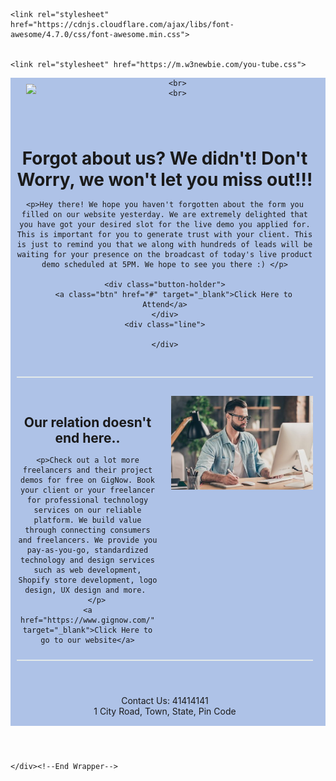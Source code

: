 <!DOCTYPE html>
<html lang="en">
<head>
    <meta charset="UTF-8">
    <meta http-equiv="X-UA-Compatible" content="IE=edge">
    <meta name="viewport" content="width=device-width, initial-scale=1.0">
    <style type="text/css">
    @import url('https://fonts.googleapis.com/css?family=Catamaran:400,800');
    *{
        margin: 0;
        border: 0;
        padding: 0;
    }

    body {
        
        font-family: 'Catamaran', sans-serif;
        font-size: 18px;
        max-width: 800px;
        margin: 0 auto;
        background-color: #71f1f1  ;
        
        padding: 2%;
        color: #565859;
    }
    #wrapper{
        background: #aec2e7;
    }
    img{
        max-width: 100%;
    }
    header{
        width:98%;
    }
    #logo {
        max-width: 220px;
        margin: 2% 0 0 5%;
        float: left;
    }
    #callout {
        float: right;
        margin: 3% 3% 2% 0;
    }
    .social {
        float: right;
        list-style-type: none;
        margin-top: 8%;
    }
    .social li {
        display:inline;

    }
    .banner{
        margin-bottom:3%;

    }
    .one-col{
        padding: 2%;
    }
    h1{
        letter-spacing: 1%;
    }
    p{
       text-align: justify;
    }
    .button-holder{
        float:right;
        margin: 0 2% 4% 0;
    }
    .btn {
        float:right;
        background: #303840;
        color: #f6faff;
        text-decoration: none;
        font-weight: 800;
        padding: 8px 12px;
        border-radius: 8px;
        letter-spacing: 1px;
        
    }
    .btn:hover{
        background: #58585A;
    }
    .line{
        clear:both;
        height:2px;
        background-color: #e3e9e9;
        margin: 4% auto;
        width: 96%;
    }
    .two-col{
      float:left;
      width: 46%;
      padding: 2%;

    }
    a{
        color: #607cc3;
        text-decoration: none;
    }
    .contact{
        text-align:center;
        padding-bottom:3%;
    }
    @media (max-width: 600px) {
        .two-col {
            width: 97%;
        }
    }
    .fa {
  padding: 20px;
  font-size: 30px;
  width: 50px;
  text-align: center;
  text-decoration: none;
}

/* Add a hover effect if you want */
.fa:hover {
  opacity: 0.7;
}



    
</style>
    
    
    <link rel="stylesheet" href="https://cdnjs.cloudflare.com/ajax/libs/font-awesome/4.7.0/css/font-awesome.min.css">
   

	<link rel="stylesheet" href="https://m.w3newbie.com/you-tube.css">
</head>
<body background="background4.jfif">
    <div id="wrapper">
        <header>
            <div id="logo">
                <a href="https://www.gignow.com/" target="_blank"><img src="C:\Users\navne\OneDrive\Desktop\email-template\images\logo.png"></a>
            </div>
            
    <br>
    <br>
    


<div class="one-col">
    <br>
    <h1>Forgot about us? We didn't! Don't Worry, we won't let you miss out!!!</h1>
    
    <p>Hey there! We hope you haven't forgotten about the form you filled on our website yesterday. We are extremely delighted that you have got your desired slot for the live demo you applied for. This is important for you to generate trust with your client. This is just to remind you that we along with hundreds of leads will be waiting for your presence on the broadcast of today's live product demo scheduled at 5PM. We hope to see you there :) </p>
    
    <div class="button-holder">
        <a class="btn" href="#" target="_blank">Click Here to Attend</a>
    </div>
    <div class="line">

    </div>
    
</div>
<div class="line">
        
</div>
<div class="two-col">
    <h2>Our relation doesn't end here..</h2>
    
    <p>Check out a lot more freelancers and their project demos for free on GigNow. Book your client or your freelancer for professional technology services on our reliable platform. We build value through connecting consumers and freelancers. We provide you pay-as-you-go, standardized technology and design services such as web development, Shopify store development, logo design, UX design and more. 
        </p>
    <a href="https://www.gignow.com/" target="_blank">Click Here to go to our website</a>
</div>

<div class="two-col">
    
<img src="background1.jpg">    
</div>
<div class="line">

</div>
<!-- Add font awesome icons -->
<p class="contact">
    <a href="#" class="fa fa-facebook"></a>
    <a href="#" class="fa fa-twitter"></a>
    <a href="#" class="fa fa-instagram"></a>
    <br>
    Contact Us: 41414141
    <br>
    1 City Road, Town, State, Pin Code<br>


</p>
</div>

    </div><!--End Wrapper-->

    
</body>
</html>
